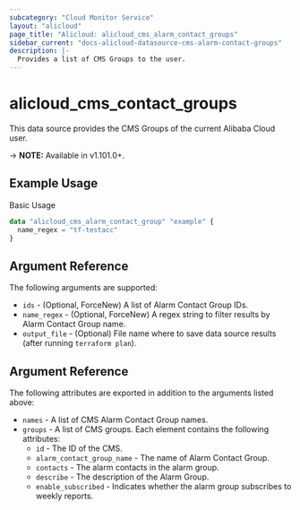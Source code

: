 ```yaml
---
subcategory: "Cloud Monitor Service"
layout: "alicloud"
page_title: "Alicloud: alicloud_cms_alarm_contact_groups"
sidebar_current: "docs-alicloud-datasource-cms-alarm-contact-groups"
description: |-
  Provides a list of CMS Groups to the user.
---
```


# alicloud\_cms\_contact\_groups

This data source provides the CMS Groups of the current Alibaba Cloud user.

-> **NOTE:** Available in v1.101.0+.

## Example Usage

Basic Usage

```terraform
data "alicloud_cms_alarm_contact_group" "example" {
  name_regex = "tf-testacc"
}
```

## Argument Reference

The following arguments are supported:

* `ids` - (Optional, ForceNew)  A list of Alarm Contact Group IDs.
* `name_regex` - (Optional, ForceNew) A regex string to filter results by Alarm Contact Group name. 
* `output_file` - (Optional) File name where to save data source results (after running `terraform plan`).

## Argument Reference

The following attributes are exported in addition to the arguments listed above:

* `names` - A list of CMS Alarm Contact Group names.
* `groups` - A list of CMS groups. Each element contains the following attributes:
	* `id` - The ID of the CMS.
	* `alarm_contact_group_name` - The name of Alarm Contact Group.
	* `contacts` - The alarm contacts in the alarm group.
	* `describe` - The description of the Alarm Group.
	* `enable_subscribed` - Indicates whether the alarm group subscribes to weekly reports. 
